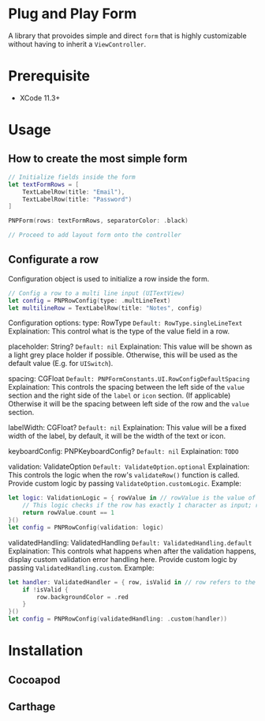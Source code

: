 # Plug and Play Form
A library that provoides simple and direct `form` that is highly customizable without having to inherit a `ViewController`.

# Prerequisite
- XCode 11.3+

# Usage
## How to create the most simple form
```swift
// Initialize fields inside the form
let textFormRows = [
    TextLabelRow(title: "Email"),
    TextLabelRow(title: "Password")
]

PNPForm(rows: textFormRows, separatorColor: .black)

// Proceed to add layout form onto the controller
```

## Configurate a row
Configuration object is used to initialize a row inside the form.
```swift
// Config a row to a multi line input (UITextView)
let config = PNPRowConfig(type: .multLineText)
let multilineRow = TextLabelRow(title: "Notes", config)
```

Configuration options:
type: RowType
`Default: RowType.singleLineText`
Explaination: This control what is the type of the value field in a row.

placeholder: String?
`Default: nil`
Explaination: This value will be shown as a light grey place holder if possible. Otherwise, this will be used as the default value (E.g. for `UISwitch`).

spacing: CGFloat
`Default: PNPFormConstants.UI.RowConfigDefaultSpacing`
Explaination: This controls the spacing between the left side of the `value` section and the right side of the `label` or `icon` section. (If applicable) Otherwise it will be the spacing between left side of the row and the `value` section.

labelWidth: CGFloat?
`Default: nil`
Explaination: This value will be a fixed width of the label, by default, it will be the width of the text or icon.

keyboardConfig: PNPKeyboardConfig?
`Default: nil`
Explaination: `TODO`

validation: ValidateOption
`Default: ValidateOption.optional`
Explaination: This controls the logic when the row's `validateRow()` function is called. Provide custom logic by passing `ValidateOption.customLogic`.
Example:
```swift
let logic: ValidationLogic = { rowValue in // rowValue is the value of the row as String
    // This logic checks if the row has exactly 1 character as input; return true to pass validation, false to fail the validation (Display error)
    return rowValue.count == 1
}()
let config = PNPRowConfig(validation: logic)
```

validatedHandling: ValidatedHandling
`Default: ValidatedHandling.default`
Explaination: This controls what happens when after the validation happens, display custom validation error handling here. Provide custom logic by passing `ValidatedHandling.custom`.
Example:
```swift
let handler: ValidatedHandler = { row, isValid in // row refers to the UIView being validated, isValid represents the outcome of ValidationLogic
    if !isValid {
        row.backgroundColor = .red
    }
}()
let config = PNPRowConfig(validatedHandling: .custom(handler))
```

# Installation
## Cocoapod
## Carthage